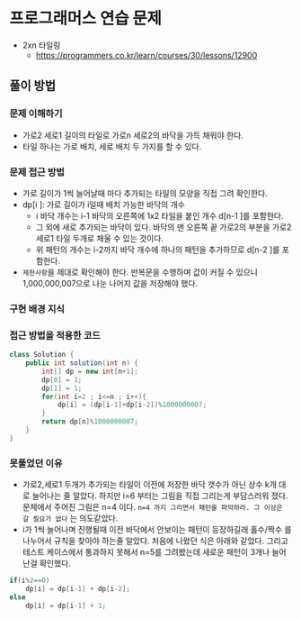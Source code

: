 # 프로그래머스 연습 문제

- 2xn 타일링
  - https://programmers.co.kr/learn/courses/30/lessons/12900

## 풀이 방법

### 문제 이해하기

- 가로2 세로1 길이의 타일로 가로n 세로2의 바닥을 가득 채워야 한다.
- 타일 하나는 가로 배치, 세로 배치 두 가지를 할 수 있다.

### 문제 접근 방법

- 가로 길이가 1씩 늘어날때 마다 추가되는 타일의 모양을 직접 그려 확인한다.
- dp[i ]: 가로 길이가 i일때 배치 가능한 바닥의 개수
  - i 바닥 개수는 i-1 바닥의 오른쪽에 1x2 타일을 붙인 개수 d[n-1 ]를 포함한다.
  - 그 외에 새로 추가되는 바닥이 있다. 바닥의 맨 오른쪽 끝 가로2의 부분을 가로2 세로1 타일 두개로 채울 수 있는 것이다.
  - 위 패턴의 개수는 i-2까지 바닥 개수에 하나의 패턴을 추가하므로 d[n-2 ]를 포함한다.
- `제한사항`을 제대로 확인해야 한다. 반복문을 수행하며 값이 커질 수 있으니 1,000,000,007으로 나눈 나머지 값을 저장해야 했다.

### 구현 배경 지식

### 접근 방법을 적용한 코드

```java
class Solution {
    public int solution(int n) {
        int[] dp = new int[n+1];
        dp[0] = 1;
        dp[1] = 1;
        for(int i=2 ; i<=n ; i++){
            dp[i] = (dp[i-1]+dp[i-2])%1000000007;
        }
        return dp[n]%1000000007;
    }
}
```

### 못풀었던 이유

- 가로2,세로1 두개가 추가되는 타일이 이전에 저장한 바닥 갯수가 아닌 상수 k개 대로 늘어나는 줄 알았다. 하지만 i=6 부터는 그림을 직접 그리는게 부담스러워 졌다. 문제에서 주어진 그림은 n=4 이다. `n=4 까지 그리면서 패턴을 파악하라. 그 이상은 갈 필요가 없다` 는 의도같았다.
- i가 1씩 늘어나며 진행될때 이전 바닥에서 안보이는 패턴이 등장하길래 홀수/짝수 를 나누어서 규칙을 찾아야 하는줄 알았다. 처음에 나왔던 식은 아래와 같았다. 그리고 테스트 케이스에서 통과하지 못해서 n=5를 그려봤는데 새로운 패턴이 3개나 늘어난걸 확인했다.

```java
if(i%2==0)
    dp[i] = dp[i-1] + dp[i-2];
else
    dp[i] = dp[i-1] + 1;
```
